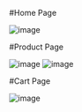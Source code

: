 #Home Page 

![image](https://github.com/shanky-ced/React-Sweet-Shop/assets/108118506/fec634f0-c9a2-4201-b054-50f93919da09)

#Product Page 

![image](https://github.com/shanky-ced/React-Sweet-Shop/assets/108118506/17039106-9bcf-44b7-be5e-5afe22afaacc)
![image](https://github.com/shanky-ced/React-Sweet-Shop/assets/108118506/7c2d1fa7-c25b-4c81-8d2b-a6b9de6bfdc9)

#Cart Page

![image](https://github.com/shanky-ced/React-Sweet-Shop/assets/108118506/475be382-f4db-4058-b96a-3ccff231df50)

